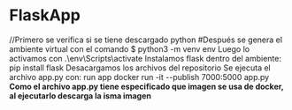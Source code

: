 # FlaskApp
//Primero se verifica si se tiene descargado python
#Después se genera el ambiente virtual con el comando $ python3 -m venv env
Luego lo activamos con .\env\Scripts\activate
Instalamos flask dentro del ambiente: pip install flask
Desacargamos los archivos del repositorio 
Se ejecuta el archivo app.py con: run app docker run -it --publish 7000:5000 app.py
**Como el archivo app.py tiene especificado que imagen se usa de docker, al ejecutarlo descarga la isma imagen**
